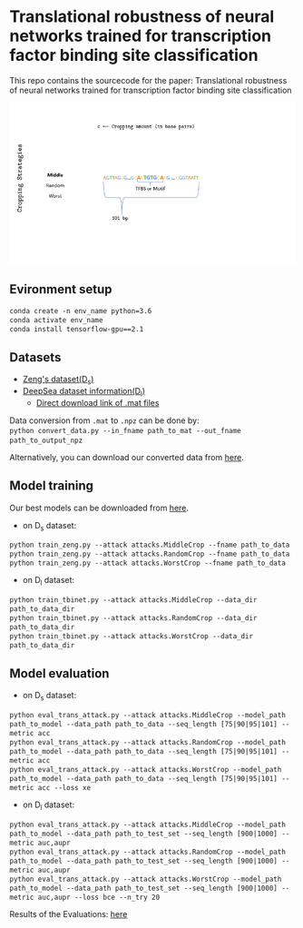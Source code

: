 # Translational robustness of neural networks trained for transcription factor binding site classification
This repo contains the sourcecode for the paper: Translational robustness of neural networks
trained for transcription factor binding site classification

<img src="./crop_strat.gif"></img>

## Evironment setup
```
conda create -n env_name python=3.6
conda activate env_name
conda install tensorflow-gpu==2.1
```
## Datasets
* [Zeng's dataset(D<sub>s</sub>)](http://cnn.csail.mit.edu/)
* [DeepSea dataset information(D<sub>l</sub>)](http://deepsea.princeton.edu/help/ "DeepSea dataset")
    * [Direct download link of .mat files](http://deepsea.princeton.edu/media/code/deepsea_train_bundle.v0.9.tar.gz)

Data conversion from `.mat` to `.npz` can be done by:  
`python convert_data.py --in_fname path_to_mat --out_fname path_to_output_npz`

Alternatively, you can download our converted data from [here](https://uszeged-my.sharepoint.com/:f:/g/personal/pap_gergely_1_o365_u-szeged_hu/EmfyJP3jFWFLjxe_NK2t3N0BGFOBTn-kCO0Id8dOoV9N0A?e=yAiAx2). 

## Model training
Our best models can be downloaded from [here](https://uszeged-my.sharepoint.com/:f:/g/personal/pap_gergely_1_o365_u-szeged_hu/Eo9ntvgjGjdMjWVLWxgLXq4Bz4L9fqJCyhbM8wuX1wdLIw?e=6LDzNK).

* on D<sub>s</sub> dataset:
```
python train_zeng.py --attack attacks.MiddleCrop --fname path_to_data  
python train_zeng.py --attack attacks.RandomCrop --fname path_to_data
python train_zeng.py --attack attacks.WorstCrop --fname path_to_data
```
* on D<sub>l</sub> dataset:
```
python train_tbinet.py --attack attacks.MiddleCrop --data_dir path_to_data_dir  
python train_tbinet.py --attack attacks.RandomCrop --data_dir path_to_data_dir
python train_tbinet.py --attack attacks.WorstCrop --data_dir path_to_data_dir
```
## Model evaluation
* on D<sub>s</sub> dataset:
```
python eval_trans_attack.py --attack attacks.MiddleCrop --model_path path_to_model --data_path path_to_data --seq_length [75|90|95|101] --metric acc
python eval_trans_attack.py --attack attacks.RandomCrop --model_path path_to_model --data_path path_to_data --seq_length [75|90|95|101] --metric acc
python eval_trans_attack.py --attack attacks.WorstCrop --model_path path_to_model --data_path path_to_data --seq_length [75|90|95|101] --metric acc --loss xe
```
* on D<sub>l</sub> dataset:
```
python eval_trans_attack.py --attack attacks.MiddleCrop --model_path path_to_model --data_path path_to_test_set --seq_length [900|1000] --metric auc,aupr
python eval_trans_attack.py --attack attacks.RandomCrop --model_path path_to_model --data_path path_to_test_set --seq_length [900|1000] --metric auc,aupr
python eval_trans_attack.py --attack attacks.WorstCrop --model_path path_to_model --data_path path_to_test_set --seq_length [900|1000] --metric auc,aupr --loss bce --n_try 20
```


Results of the Evaluations: [here](https://uszeged-my.sharepoint.com/:f:/g/personal/pap_gergely_1_o365_u-szeged_hu/ErXUaVN-uFJGkeKw9GnxmQkB6RdA3RfsG4NW3z_KybF6-w?e=sxskCw)
